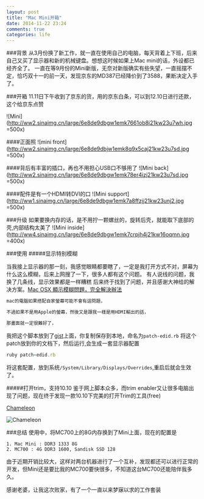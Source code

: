 ```yaml
---
layout: post
title: "Mac Mini开箱"
date: 2014-11-22 23:24
comments: true
categories: life
---
```


###背景
从3月份换了新工作，就一直在使用自己的电脑，每天背着上下班，后来自己又买了显示器和新的机械键盘。想想这时候如果上Mac mini的话，外设都已经齐全了。
一直在等9月份的Mini新版，无奈对新版确实有些失望，一直摇摆不定，恰巧双十一的前一天，发现京东的MD387已经降价到了3588，果断决定入手了。

<!--more-->

###开箱
11.11日下午收到了京东的货，用的京东白条，可以到12.10日进行还款，这个给京东点赞

![Mini](http://ww2.sinaimg.cn/large/6e8de9dbgw1emk7661ob8j21kw23u7wh.jpg =500x)

####正面照
![mini front](http://ww2.sinaimg.cn/large/6e8de9dbjw1emk8q9x5caj21kw23u7sd.jpg =500x)

####背后有丰富的插口，再也不用担心USB口不够用了
![Mini back](http://ww2.sinaimg.cn/large/6e8de9dbgw1emk78er4izj21kw23u7sd.jpg =500x)

####配件是有一个HDMI转DVI的口
![Mini support](http://ww1.sinaimg.cn/large/6e8de9dbgw1emk7a8ffzjj21kw23unj2.jpg  =500x)


###升级
如果要换内存的话，是不用拧一颗螺丝的，旋转后壳，就能取下底部的壳,内部结构太美了
![Mini inside](http://ww4.sinaimg.cn/large/6e8de9dbgw1emk7crpjh4j21kw16oqmn.jpg =400x)

###使用
#####显示特别模糊

当我接上显示器的那一刻，我感觉眼睛都要瞎了，一定是我打开方式不对，屏幕为什么这么模糊，后来上网搜了一下，很多人都有这个问题。
有人说线的问题，我换了几条线，显示效果都是一样糟糕
后来终于找到了问题，并且感谢大神给的解决方案。[Mac OSX 顯示模糊問題，完全解決辦法](http://adolfzer.blogspot.com/2013/05/mac-osx.html)

```ruby
mac的電腦如果搭配自家螢幕可能不會有這問題，

不過如果不是用Apple的螢幕，然後又是跟我一樣是用HDMI輸出的話，

那畫面就一定很難好了，
```

我把这个脚本放到了[gist](https://gist.github.com/welsonla/e43ba2ba039c7ecd475d)上面，你复制保存到本地，命名为`patch-edid.rb`
将这个patch放到你的文档下，然后运行,会生成一套显示器配置
```ruby
ruby patch-edid.rb
```

将这套配置，放到系统`/System/Library/Displays/Overrides`,重启后就会生效了。

#####打开trim，支持10.10
鉴于网上脚本众多，而trim enabler又让很多电脑出现了问题，现在终于发现一款10.10下完美的打开Trim的工具(free)

[Chameleon](http://chameleon.alessandroboschini.com/)

![Chameleon](http://ww2.sinaimg.cn/large/6e8de9dbjw1emk7zcot3oj20880d9t95.jpg)


###总结
使用中，将MC700上的8G内存换到了Mini上面，现在的配置是
```
1. Mac Mini : DDR3 1333 8G
2. MC700 : 4G DDR3 1600, Sandisk SSD 128
```
由于近期开销比较大，这样对两台机器进行了一个互补，发现都还可以进行正常的开发，但Mini还是要比我的MC700要快很多，不知道这台MC700还能陪伴我多久。

感谢老婆，让我这次败家，有了一个一直以来梦寐以求的工作套装
